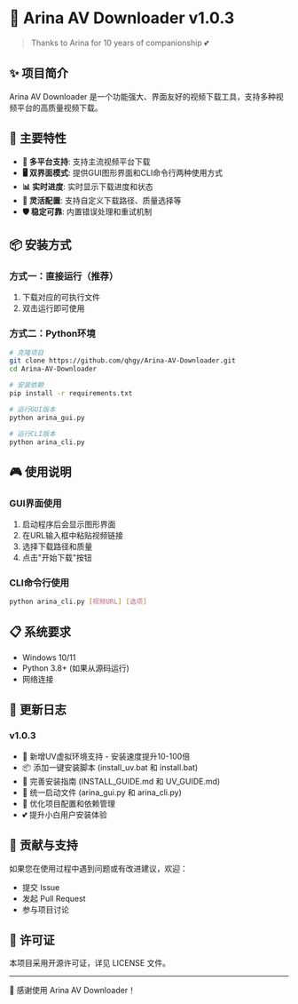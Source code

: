 # 🌸 Arina AV Downloader v1.0.3

> Thanks to Arina for 10 years of companionship 💕

## ✨ 项目简介

Arina AV Downloader 是一个功能强大、界面友好的视频下载工具，支持多种视频平台的高质量视频下载。

## 🚀 主要特性

- **🎯 多平台支持**: 支持主流视频平台下载
- **🖥️ 双界面模式**: 提供GUI图形界面和CLI命令行两种使用方式
- **📊 实时进度**: 实时显示下载进度和状态
- **🔧 灵活配置**: 支持自定义下载路径、质量选择等
- **🛡️ 稳定可靠**: 内置错误处理和重试机制

## 📦 安装方式

### 方式一：直接运行（推荐）
1. 下载对应的可执行文件
2. 双击运行即可使用

### 方式二：Python环境
```bash
# 克隆项目
git clone https://github.com/qhgy/Arina-AV-Downloader.git
cd Arina-AV-Downloader

# 安装依赖
pip install -r requirements.txt

# 运行GUI版本
python arina_gui.py

# 运行CLI版本
python arina_cli.py
```

## 🎮 使用说明

### GUI界面使用
1. 启动程序后会显示图形界面
2. 在URL输入框中粘贴视频链接
3. 选择下载路径和质量
4. 点击"开始下载"按钮

### CLI命令行使用
```bash
python arina_cli.py [视频URL] [选项]
```

## 📋 系统要求

- Windows 10/11
- Python 3.8+ (如果从源码运行)
- 网络连接

## 🔄 更新日志

### v1.0.3
- 🚀 新增UV虚拟环境支持 - 安装速度提升10-100倍
- 📦 添加一键安装脚本 (install_uv.bat 和 install.bat)
- 📖 完善安装指南 (INSTALL_GUIDE.md 和 UV_GUIDE.md)
- 🌸 统一启动文件 (arina_gui.py 和 arina_cli.py)
- 🔧 优化项目配置和依赖管理
- 💕 提升小白用户安装体验

## 🤝 贡献与支持

如果您在使用过程中遇到问题或有改进建议，欢迎：
- 提交 Issue
- 发起 Pull Request
- 参与项目讨论

## 📄 许可证

本项目采用开源许可证，详见 LICENSE 文件。

---

💖 感谢使用 Arina AV Downloader！
